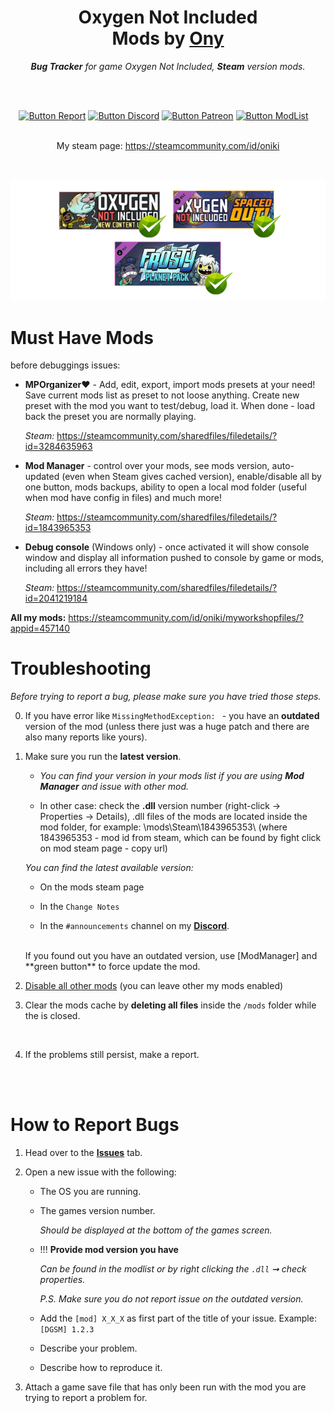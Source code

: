 
<div align = center>

# Oxygen Not Included <br> Mods by **[Ony]**

***Bug Tracker*** *for  game Oxygen Not Included, **Steam** version mods.*

<br>
<br>

[![Button Report]][Report]
[![Button Discord]][Discord]
[![Button Patreon]][Patreon]
[![Button ModList]][ModList]   


<BR>My steam page: https://steamcommunity.com/id/oniki

</div>

<br>
<p align=center><img src="https://raw.githubusercontent.com/O-n-y/oxy.mods/master/oxy_supporred.png"  title="Support Vanialla game and all DLC"></p>

<!----------------------------------------------------------------------------->
# Must Have Mods 
before debuggings issues:
* **MPOrganizer❤️** - Add, edit, export, import mods presets at your need! Save current mods list as preset to not loose anything. Create new preset with the mod you want to test/debug, load it. When done - load back the preset you are normally playing.
    
    _Steam:_ https://steamcommunity.com/sharedfiles/filedetails/?id=3284635963
* **Mod Manager** - control over your mods, see mods version, auto-updated (even when Steam gives cached version), enable/disable all by one button, mods backups, ability to open a local mod folder (useful when mod have config in files) and much more!

    _Steam:_ https://steamcommunity.com/sharedfiles/filedetails/?id=1843965353
* **Debug console** (Windows only) - once activated it will show console window and display all information pushed to console by game or mods, including all errors they have!

    _Steam:_ https://steamcommunity.com/sharedfiles/filedetails/?id=2041219184

**All my mods:** https://steamcommunity.com/id/oniki/myworkshopfiles/?appid=457140

# Troubleshooting

*Before trying to report a bug, please make sure you have tried those steps.*


0.  If you have error like `MissingMethodException: ` - you have an **outdated** version of the mod (unless there just was a huge patch and there are also many reports like yours).

1.  Make sure you run the **latest version**.

    - *You can find your version in your mods list if you are using **Mod Manager** and issue with other mod.*
    
    - In other case: check the **.dll** version number (right-click -> Properties -> Details), .dll files of the mods are located inside the mod folder, for example: \mods\Steam\1843965353\ (where 1843965353 - mod id from steam, which can be found by fight click on mod steam page - copy url)

    *You can find the latest available version:*

    -   On the mods steam page

    -   In the `Change Notes`

    -   In the `#announcements` channel on my **[Discord]**.

    <br>
    If you found out you have an outdated version, use [ModManager] and **green button** to force update the mod.
    
3.  <ins>Disable all other mods</ins> (you can leave other my mods enabled)
    <br>
    
4.  Clear the mods cache by **deleting all files** inside the `/mods` folder while the is closed.

    <br>

5.  If the problems still persist, make a report.

<br>
<br>

# How to Report Bugs


1.  Head over to the **[Issues]** tab.

2.  Open a new issue with the following:

    -   The OS you are running.

    -   The games version number.

        *Should be displayed at the bottom of the games screen.*

    -   !!! **Provide mod version you have**

        *Can be found in the modlist or by right clicking the `.dll` ➞ check properties.*

        *P.S. Make sure you do not report issue on the outdated version.*

    -   Add the `[mod] X_X_X` as first part of the title of your issue. Example: `[DGSM] 1.2.3`

    -   Describe your problem.

    -   Describe how to reproduce it.

3.  Attach a game save file that has only been run with the mod you are trying to report a problem for.

<br>


<!----------------------------------------------------------------------------->

[ModManager]: https://steamcommunity.com/sharedfiles/filedetails/?id=3284635963
[ModList]: https://steamcommunity.com/workshop/filedetails/?id=1868471353
[Discord]: https://discord.gg/n9FhwzQFAV
[Patreon]: https://www.patreon.com/ony_mods
[Boosty]: https://boosty.to/ony_mods
[Ony]: https://steamcommunity.com/id/oniki

[Report]: https://github.com/O-n-y/oxy.mods/issues/new
[Issues]: https://github.com/O-n-y/oxy.mods/issues

<!---------------------------------[ Buttons ]--------------------------------->

[Button Report]: https://img.shields.io/badge/Report_A_Bug-609926?style=for-the-badge&logoColor=white&logo=Hackaday
[Button ModList]: https://img.shields.io/badge/ModList-1A9FFF?style=for-the-badge&logoColor=white&logo=Steam
[Button Discord]: https://img.shields.io/badge/Discord-5865F2?style=for-the-badge&logoColor=white&logo=Discord
[Button Patreon]: https://img.shields.io/badge/Patreon-F96854?style=for-the-badge&logo=patreon&logoColor=white
[Button Boosty]: https://img.shields.io/badge/boosty-fc7703?style=for-the-badge&logo=boosty&logoColor=white



